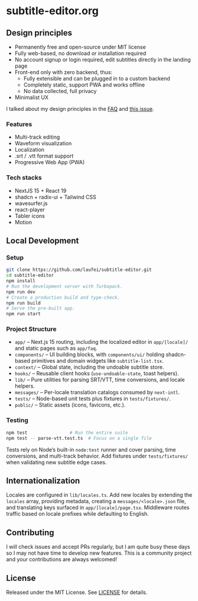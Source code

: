 # subtitle-editor.org

## Design principles

- Permanently free and open-source under MIT license
- Fully web-based, no download or installation required
- No account signup or login required, edit subtitles directly in the landing page
- Front-end only with zero backend, thus:
    - Fully extensible and can be plugged in to a custom backend
    - Completely static, support PWA and works offline
    - No data collected, full privacy
- Minimalist UX

I talked about my design principles in the [FAQ](https://subtitle-editor.org/faq) and [this issue](https://github.com/laubonghaudoi/subtitle-editor/issues/11#issuecomment-3201949429).

### Features

- Multi-track editing
- Waveform visualization
- Localization
- .srt / .vtt format support
- Progressive Web App (PWA)

### Tech stacks

- NextJS 15 + React 19
- shadcn + radix-ui + Tailwind CSS
- wavesurfer.js
- react-player
- Tabler icons
- Motion

## Local Development

### Setup

```bash
git clone https://github.com/laufei/subtitle-editor.git
cd subtitle-editor
npm install
# Run the development server with Turbopack.
npm run dev
# Create a production build and type-check.
npm run build
# Serve the pre-built app.
npm run start
```

### Project Structure

- `app/` – Next.js 15 routing, including the localized editor in `app/[locale]/` and static pages such as `app/faq`.
- `components/` – UI building blocks, with `components/ui/` holding shadcn-based primitives and domain widgets like `subtitle-list.tsx`.
- `context/` – Global state, including the undoable subtitle store.
- `hooks/` – Reusable client hooks (`use-undoable-state`, toast helpers).
- `lib/` – Pure utilities for parsing SRT/VTT, time conversions, and locale helpers.
- `messages/` – Per-locale translation catalogs consumed by `next-intl`.
- `tests/` – Node-based unit tests plus fixtures in `tests/fixtures/`.
- `public/` – Static assets (icons, favicons, etc.).

### Testing

```bash
npm test                # Run the entire suite
npm test -- parse-vtt.test.ts  # Focus on a single file
```

Tests rely on Node’s built-in `node:test` runner and cover parsing, time conversions, and multi-track behavior. Add fixtures under `tests/fixtures/` when validating new subtitle edge cases.

## Internationalization

Locales are configured in `lib/locales.ts`. Add new locales by extending the `locales` array, providing metadata, creating a `messages/<locale>.json` file, and translating keys surfaced in `app/[locale]/page.tsx`. Middleware routes traffic based on locale prefixes while defaulting to English.

## Contributing

I will check issues and accept PRs regularly, but I am quite busy these days so I may not have time to develop new features. This is a community project and your contributions are always welcomed!

## License

Released under the MIT License. See [LICENSE](LICENSE) for details.
